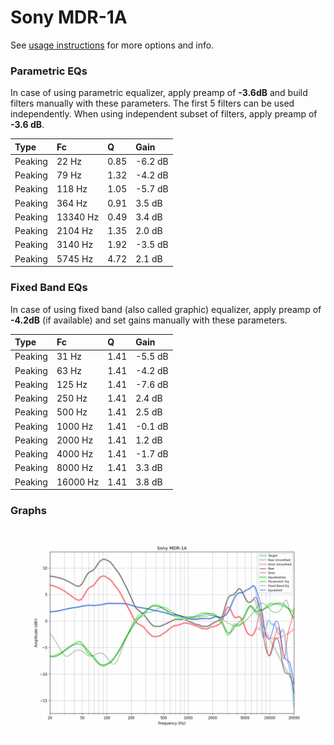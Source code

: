 # Sony MDR-1A
See [usage instructions](https://github.com/jaakkopasanen/AutoEq#usage) for more options and info.

### Parametric EQs
In case of using parametric equalizer, apply preamp of **-3.6dB** and build filters manually
with these parameters. The first 5 filters can be used independently.
When using independent subset of filters, apply preamp of **-3.6 dB**.

| Type    | Fc       |    Q | Gain    |
|:--------|:---------|:-----|:--------|
| Peaking | 22 Hz    | 0.85 | -6.2 dB |
| Peaking | 79 Hz    | 1.32 | -4.2 dB |
| Peaking | 118 Hz   | 1.05 | -5.7 dB |
| Peaking | 364 Hz   | 0.91 | 3.5 dB  |
| Peaking | 13340 Hz | 0.49 | 3.4 dB  |
| Peaking | 2104 Hz  | 1.35 | 2.0 dB  |
| Peaking | 3140 Hz  | 1.92 | -3.5 dB |
| Peaking | 5745 Hz  | 4.72 | 2.1 dB  |

### Fixed Band EQs
In case of using fixed band (also called graphic) equalizer, apply preamp of **-4.2dB**
(if available) and set gains manually with these parameters.

| Type    | Fc       |    Q | Gain    |
|:--------|:---------|:-----|:--------|
| Peaking | 31 Hz    | 1.41 | -5.5 dB |
| Peaking | 63 Hz    | 1.41 | -4.2 dB |
| Peaking | 125 Hz   | 1.41 | -7.6 dB |
| Peaking | 250 Hz   | 1.41 | 2.4 dB  |
| Peaking | 500 Hz   | 1.41 | 2.5 dB  |
| Peaking | 1000 Hz  | 1.41 | -0.1 dB |
| Peaking | 2000 Hz  | 1.41 | 1.2 dB  |
| Peaking | 4000 Hz  | 1.41 | -1.7 dB |
| Peaking | 8000 Hz  | 1.41 | 3.3 dB  |
| Peaking | 16000 Hz | 1.41 | 3.8 dB  |

### Graphs
![](./Sony%20MDR-1A.png)